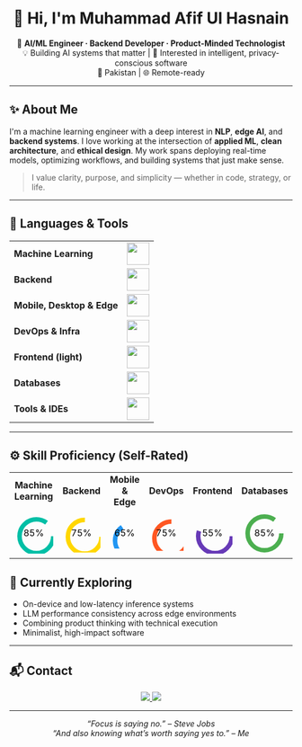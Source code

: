 <!-- Load Devicon -->
<link rel="stylesheet" href="https://cdn.jsdelivr.net/gh/devicons/devicon@latest/devicon.min.css">

<h1 align="center">👋 Hi, I'm Muhammad Afif Ul Hasnain</h1>

<p align="center">
🎯 <strong>AI/ML Engineer · Backend Developer · Product-Minded Technologist</strong><br/>
💡 Building AI systems that matter | 🧠 Interested in intelligent, privacy-conscious software<br/>
📍 Pakistan | 🌐 Remote-ready
</p>

---

## ✨ About Me

I'm a machine learning engineer with a deep interest in **NLP**, **edge AI**, and **backend systems**. I love working at the intersection of **applied ML**, **clean architecture**, and **ethical design**. My work spans deploying real-time models, optimizing workflows, and building systems that just make sense.

> I value clarity, purpose, and simplicity — whether in code, strategy, or life.

---

## 🔧 Languages & Tools

<table>
  <tr>
    <td><strong>Machine Learning</strong></td>
    <td><img height="40" src="https://skillicons.dev/icons?i=python,tensorflow,pytorch,sklearn,opencv,anaconda,elasticsearch"/></td>
  </tr>
  <tr>
    <td><strong>Backend</strong></td>
    <td><img height="40" src="https://skillicons.dev/icons?i=django,fastapi,flask,nodejs,postman,dotnet,mysql,php,solidity"/></td>
  </tr>
  <tr>
    <td><strong>Mobile, Desktop & Edge</strong></td>
    <td><img height="40" src="https://skillicons.dev/icons?i=java,androidstudio,arduino,electron"/></td>
  </tr>
  <tr>
    <td><strong>DevOps & Infra</strong></td>
    <td><img height="40" src="https://skillicons.dev/icons?i=git,github,docker,linux,nginx,githubactions,git,rabbitmq,sentry"/></td>
  </tr>
  <tr>
    <td><strong>Frontend (light)</strong></td>
    <td><img height="40" src="https://skillicons.dev/icons?i=html,htmx,css,js,jquery,tailwind,htmx,react,codepen"/></td>
  </tr>
  <tr>
    <td><strong>Databases</strong></td>
    <td><img height="40" src="https://skillicons.dev/icons?i=mysql,postgresql,mongodb,firebase"/></td>
  </tr>
  <tr>
    <td><strong>Tools & IDEs</strong></td>
    <td><img height="40" src="https://skillicons.dev/icons?i=vim,vscode,pycharm,bash,notion"/></td>
  </tr>
</table>


---

## ⚙️ Skill Proficiency (Self-Rated)

<table>
  <tr>
    <td align="center"><strong>Machine Learning</strong></td>
    <td align="center"><strong>Backend</strong></td>
    <td align="center"><strong>Mobile & Edge</strong></td>
    <td align="center"><strong>DevOps</strong></td>
    <td align="center"><strong>Frontend</strong></td>
    <td align="center"><strong>Databases</strong></td>
  </tr>
  <tr>
    <td align="center">
      <svg width="80" height="80">
        <circle cx="40" cy="40" r="30" stroke="#00bfa6" stroke-width="8" fill="none" stroke-dasharray="188.5" stroke-dashoffset="28"/>
        <text x="50%" y="50%" text-anchor="middle" dy=".3em" font-size="16">85%</text>
      </svg>
    </td>
    <td align="center">
      <svg width="80" height="80">
        <circle cx="40" cy="40" r="30" stroke="#ffd700" stroke-width="8" fill="none" stroke-dasharray="188.5" stroke-dashoffset="47"/>
        <text x="50%" y="50%" text-anchor="middle" dy=".3em" font-size="16">75%</text>
      </svg>
    </td>
    <td align="center">
      <svg width="80" height="80">
        <circle cx="40" cy="40" r="30" stroke="#2196f3" stroke-width="8" fill="none" stroke-dasharray="188.5" stroke-dashoffset="66"/>
        <text x="50%" y="50%" text-anchor="middle" dy=".3em" font-size="16">65%</text>
      </svg>
    </td>
    <td align="center">
      <svg width="80" height="80">
        <circle cx="40" cy="40" r="30" stroke="#ff5722" stroke-width="8" fill="none" stroke-dasharray="188.5" stroke-dashoffset="47"/>
        <text x="50%" y="50%" text-anchor="middle" dy=".3em" font-size="16">75%</text>
      </svg>
    </td>
    <td align="center">
      <svg width="80" height="80">
        <circle cx="40" cy="40" r="30" stroke="#673ab7" stroke-width="8" fill="none" stroke-dasharray="188.5" stroke-dashoffset="85"/>
        <text x="50%" y="50%" text-anchor="middle" dy=".3em" font-size="16">55%</text>
      </svg>
    </td>
    <td align="center">
      <svg width="80" height="80">
        <circle cx="40" cy="40" r="30" stroke="#4caf50" stroke-width="8" fill="none" stroke-dasharray="188.5" stroke-dashoffset="28"/>
        <text x="50%" y="50%" text-anchor="middle" dy=".3em" font-size="16">85%</text>
      </svg>
    </td>
  </tr>
</table>


## 🧠 Currently Exploring

- On-device and low-latency inference systems  
- LLM performance consistency across edge environments  
- Combining product thinking with technical execution  
- Minimalist, high-impact software

---

## 📬 Contact

<p align="center">
  <a href="mailto:muhammad.afifulhasnain@gmail.com">
    <img src="https://img.shields.io/badge/email-grey?style=for-the-badge&logo=gmail&logoColor=white">
  </a>
  <a href="https://www.linkedin.com/in/muhammad-afif-ul-hasnain/">
    <img src="https://img.shields.io/badge/LinkedIn-blue?style=for-the-badge&logo=linkedin&logoColor=white">
  </a>
</p>

---

<p align="center"><em>“Focus is saying no.” – Steve Jobs<br/>“And also knowing what’s worth saying yes to.” – Me</em></p>
